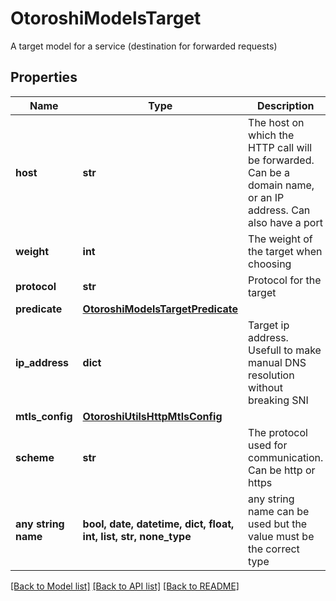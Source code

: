 # OtoroshiModelsTarget

A target model for a service (destination for forwarded requests)

## Properties
Name | Type | Description | Notes
------------ | ------------- | ------------- | -------------
**host** | **str** | The host on which the HTTP call will be forwarded. Can be a domain name, or an IP address. Can also have a port | [optional] 
**weight** | **int** | The weight of the target when choosing | [optional] 
**protocol** | **str** | Protocol for the target | [optional] 
**predicate** | [**OtoroshiModelsTargetPredicate**](OtoroshiModelsTargetPredicate.md) |  | [optional] 
**ip_address** | **dict** | Target ip address. Usefull to make manual DNS resolution without breaking SNI | [optional] 
**mtls_config** | [**OtoroshiUtilsHttpMtlsConfig**](OtoroshiUtilsHttpMtlsConfig.md) |  | [optional] 
**scheme** | **str** | The protocol used for communication. Can be http or https | [optional] 
**any string name** | **bool, date, datetime, dict, float, int, list, str, none_type** | any string name can be used but the value must be the correct type | [optional]

[[Back to Model list]](../README.md#documentation-for-models) [[Back to API list]](../README.md#documentation-for-api-endpoints) [[Back to README]](../README.md)


